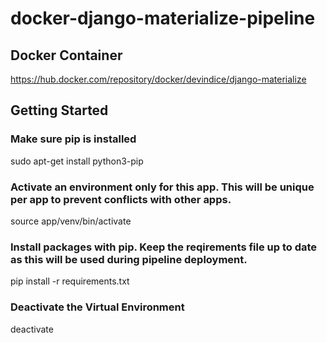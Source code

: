 # docker-django-materialize-pipeline
## Docker Container
https://hub.docker.com/repository/docker/devindice/django-materialize

## Getting Started
### Make sure pip is installed
sudo apt-get install python3-pip

### Activate an environment only for this app. This will be unique per app to prevent conflicts with other apps.
source app/venv/bin/activate

### Install packages with pip. Keep the reqirements file up to date as this will be used during pipeline deployment.
pip install -r requirements.txt

### Deactivate the Virtual Environment
deactivate
